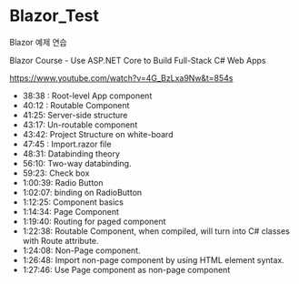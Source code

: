 # Blazor_Test
Blazor 예제 연습

Blazor Course - Use ASP.NET Core to Build Full-Stack C# Web Apps

https://www.youtube.com/watch?v=4G_BzLxa9Nw&t=854s

-  38:38 : Root-level App component
-  40:12 : Routable Component
-  41:25: Server-side structure
-  43:17:  Un-routable component
-  43:42:  Project Structure on white-board
-  47:45 :  Import.razor file
-  48:31:  Databinding theory
-  56:10:  Two-way databinding.
-  59:23:  Check box
-  1:00:39: Radio Button
-  1:02:07:  binding on RadioButton
-  1:12:25: Component basics
-  1:14:34:  Page Component
-  1:19:40:  Routing for paged component
-  1:22:38:  Routable Component, when compiled, will turn into C# classes with Route attribute.
-  1:24:08:  Non-Page component.
-  1:26:48:  Import non-page component by using HTML element syntax.
-  1:27:46:  Use Page component as non-page component

